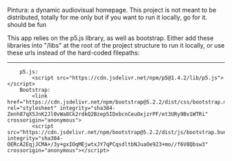 
Pintura: a dynamic audiovisual homepage.
This project is not meant to be distributed, totally for me only but if you want to run it locally, go for it. should be fun

This app relies on the p5.js library, as well as bootstrap. 
Either add these libraries into "/libs" at the root of the project structure to run it locally, or use these urls instead of the hard-coded filepaths:

----
        p5.js:
            <script src="https://cdn.jsdelivr.net/npm/p5@1.4.2/lib/p5.js"></script>
        Bootstrap:
            <link href="https://cdn.jsdelivr.net/npm/bootstrap@5.2.2/dist/css/bootstrap.min.css" rel="stylesheet" integrity="sha384-Zenh87qX5JnK2Jl0vWa8Ck2rdkQ2Bzep5IDxbcnCeuOxjzrPF/et3URy9Bv1WTRi" crossorigin="anonymous">
            <script src="https://cdn.jsdelivr.net/npm/bootstrap@5.2.2/dist/js/bootstrap.bundle.min.js" integrity="sha384-OERcA2EqjJCMA+/3y+gxIOqMEjwtxJY7qPCqsdltbNJuaOe923+mo//f6V8Qbsw3" crossorigin="anonymous"></script>

